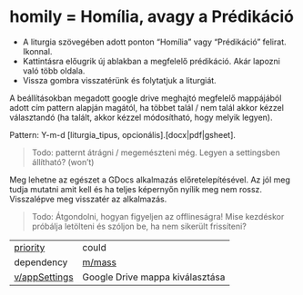 # homily = Homília, avagy a Prédikáció

- A liturgia szövegében adott ponton “Homília” vagy “Prédikáció” felirat. Ikonnal.
- Kattintásra előugrik új ablakban a megfelelő prédikáció. Akár lapozni való több oldala.
- Vissza gombra visszatérünk és folytatjuk a liturgiát.

A beállításokban megadott google drive meghajtó megfelelő mappájából adott cím pattern alapján magától, ha többet talál / nem talál akkor kézzel választandó (ha talált, akkor kézzel módosítható, hogy melyik legyen).

Pattern: Y-m-d [liturgia_tipus, opcionális].[docx|pdf|gsheet]. 

> Todo: patternt átrágni / megemészteni még. Legyen a settingsben állítható? (won’t)

Meg lehetne az egészet a GDocs alkalmazás előretelepítésével. Az jól meg tudja mutatni amit kell és ha teljes képernyőn nyílik meg nem rossz. Visszalépve meg visszatér az alkalmazás.

> Todo: Átgondolni, hogyan figyeljen az offlineságra! Mise kezdéskor próbálja letölteni és szóljon be, ha nem sikerült frissíteni?

|                                          |                                 |
| ---------------------------------------- | ------------------------------- |
| [priority](../definitions.md#priorities) | could                           |
| dependency                               | [m/mass](mass.md)               |
| [v/appSettings](../views/appSettings.md) | Google Drive mappa kiválasztása |

